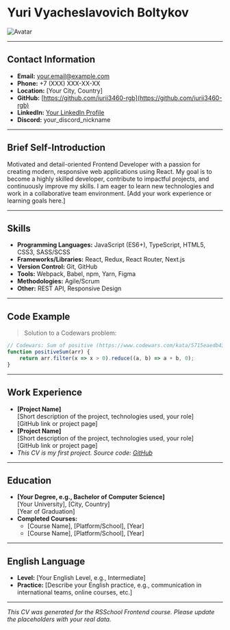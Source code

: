 # Yuri Vyacheslavovich Boltykov

![Avatar](https://via.placeholder.com/150 "Your Photo")

---

## Contact Information
- **Email:** your.email@example.com
- **Phone:** +7 (XXX) XXX-XX-XX
- **Location:** [Your City, Country]
- **GitHub:** [https://github.com/iurii3460-rgb](https://github.com/iurii3460-rgb)
- **LinkedIn:** [Your LinkedIn Profile](#)
- **Discord:** your_discord_nickname

---

## Brief Self-Introduction
Motivated and detail-oriented Frontend Developer with a passion for creating modern, responsive web applications using React. My goal is to become a highly skilled developer, contribute to impactful projects, and continuously improve my skills. I am eager to learn new technologies and work in a collaborative team environment. [Add your work experience or learning goals here.]

---

## Skills
- **Programming Languages:** JavaScript (ES6+), TypeScript, HTML5, CSS3, SASS/SCSS
- **Frameworks/Libraries:** React, Redux, React Router, Next.js
- **Version Control:** Git, GitHub
- **Tools:** Webpack, Babel, npm, Yarn, Figma
- **Methodologies:** Agile/Scrum
- **Other:** REST API, Responsive Design

---

## Code Example
> Solution to a Codewars problem:

```javascript
// Codewars: Sum of positive (https://www.codewars.com/kata/5715eaedb436cf5606000381)
function positiveSum(arr) {
	return arr.filter(x => x > 0).reduce((a, b) => a + b, 0);
}
```

---

## Work Experience
- **[Project Name]**  
	[Short description of the project, technologies used, your role]  
	[GitHub link or project page]
- **[Project Name]**  
	[Short description of the project, technologies used, your role]  
	[GitHub link or project page]
- *This CV is my first project. Source code: [GitHub](https://github.com/iurii3460-rgb/rsschool-cv)*

---

## Education
- **[Your Degree, e.g., Bachelor of Computer Science]**  
	[Your University], [City, Country]  
	[Year of Graduation]
- **Completed Courses:**
	- [Course Name], [Platform/School], [Year]
	- [Course Name], [Platform/School], [Year]

---

## English Language
- **Level:** [Your English Level, e.g., Intermediate]
- **Practice:** [Describe your English practice, e.g., communication in international teams, online courses, etc.]

---

*This CV was generated for the RSSchool Frontend course. Please update the placeholders with your real data.*


